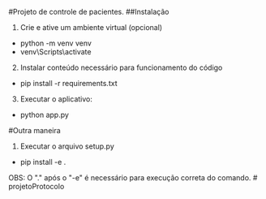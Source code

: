#Projeto de controle de pacientes.
##Instalação
1. Crie e ative um ambiente virtual (opcional)
- python -m venv venv
- venv\Scripts\activate
2. Instalar conteúdo necessário para funcionamento do código
- pip install -r requirements.txt
3. Executar o aplicativo:
- python app.py

#Outra maneira
1. Executar o arquivo setup.py
- pip install -e .

OBS: O "." após o "-e" é necessário para execução correta do comando.
#   p r o j e t o P r o t o c o l o  
 